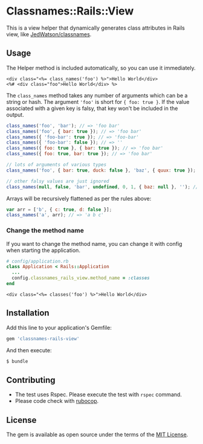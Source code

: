 # Classnames::Rails::View
This is a view helper that dynamically generates class attributes in Rails view, like [JedWatson/classnames](https://github.com/JedWatson/classnames).

## Usage

The Helper method is included automatically, so you can use it immediately.

```erb
<div class="<%= class_names('foo') %>">Hello World</div>
<%# <div class="foo">Hello World</div> %>
```

The `class_names` method takes any number of arguments which can be a string or hash.
The argument `'foo'` is short for `{ foo: true }`. If the value associated with a given key is falsy, that key won't be included in the output.

```js
class_names('foo', 'bar'); // => 'foo bar'
class_names('foo', { bar: true }); // => 'foo bar'
class_names({ 'foo-bar': true }); // => 'foo-bar'
class_names({ 'foo-bar': false }); // => ''
class_names({ foo: true }, { bar: true }); // => 'foo bar'
class_names({ foo: true, bar: true }); // => 'foo bar'

// lots of arguments of various types
class_names('foo', { bar: true, duck: false }, 'baz', { quux: true }); // => 'foo bar baz quux'

// other falsy values are just ignored
class_names(null, false, 'bar', undefined, 0, 1, { baz: null }, ''); // => 'bar 1'
```

Arrays will be recursively flattened as per the rules above:

```js
var arr = ['b', { c: true, d: false }];
class_names('a', arr); // => 'a b c'
```

### Change the method name

If you want to change the method name, you can change it with config when starting the application.

```rb
# config/application.rb
class Application < Rails::Application
  ...
  config.classnames_rails_view.method_name = :classes
end
```

```erb
<div class="<%= classes('foo') %>">Hello World</div>
```

## Installation
Add this line to your application's Gemfile:

```ruby
gem 'classnames-rails-view'
```

And then execute:
```bash
$ bundle
```

## Contributing

* The test uses Rspec. Please execute the test with `rspec` command.
* Please code check with [rubocop](https://github.com/bbatsov/rubocop).

## License
The gem is available as open source under the terms of the [MIT License](http://opensource.org/licenses/MIT).
